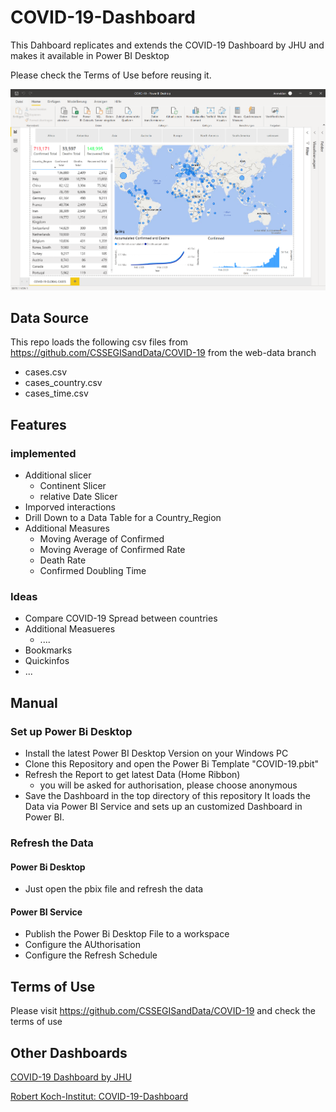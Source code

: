 # COVID-19-Dashboard

This Dahboard replicates and extends the COVID-19 Dashboard by JHU and makes it available in Power BI Desktop 

Please check the Terms of Use before reusing it.

![Image of Yaktocat](https://github.com/EED85/COVID-19-Dashboard/blob/master/files/Screenshot%20COVID-19%20Dashboard.png)



## Data Source

This repo loads the following csv files from https://github.com/CSSEGISandData/COVID-19 from the web-data branch

- cases.csv
- cases_country.csv
- cases_time.csv

## Features

### implemented

- Additional slicer
    - Continent Slicer
    - relative Date Slicer
- Imporved interactions
- Drill Down to a Data Table for a Country_Region
- Additional Measures
    - Moving Average of Confirmed
    - Moving Average of Confirmed Rate
    - Death Rate
    - Confirmed Doubling Time

### Ideas

- Compare COVID-19 Spread between countries
- Additional Measueres
    - ....
- Bookmarks
- Quickinfos
- ...

## Manual

### Set up Power Bi Desktop

- Install the latest Power BI Desktop Version on your Windows PC
- Clone this Repository and open the Power Bi Template "COVID-19.pbit"
- Refresh the Report to get latest Data (Home Ribbon)
    - you will be asked for authorisation, please choose anonymous
- Save the Dashboard in the top directory of this repository
It loads the Data via Power BI Service and sets up an customized Dashboard in Power BI.

### Refresh the Data

#### Power Bi Desktop

- Just open the pbix file and refresh the data

#### Power BI Service

- Publish the Power Bi Desktop File to a workspace
- Configure the AUthorisation
- Configure the Refresh Schedule 


## Terms of Use

Please visit https://github.com/CSSEGISandData/COVID-19 and check the terms of use

## Other Dashboards

[COVID-19 Dashboard by JHU](https://gisanddata.maps.arcgis.com/apps/opsdashboard/index.html#/bda7594740fd40299423467b48e9ecf6)


[Robert Koch-Institut: COVID-19-Dashboard](https://experience.arcgis.com/experience/478220a4c454480e823b17327b2bf1d4/page/page_1/)


